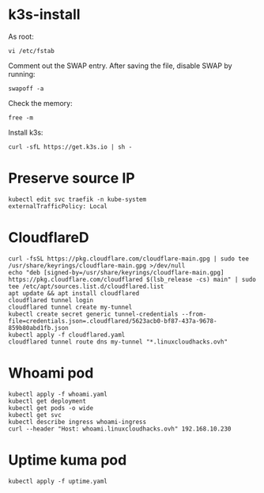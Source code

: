 # k3s-install

As root:

```vi /etc/fstab```

Comment out the SWAP entry.
After saving the file, disable SWAP by running:

```swapoff -a```

Check the memory:

```free -m```

Install k3s:

```curl -sfL https://get.k3s.io | sh -    ```

# Preserve source IP

```
kubectl edit svc traefik -n kube-system
externalTrafficPolicy: Local
```

# CloudflareD

```
curl -fsSL https://pkg.cloudflare.com/cloudflare-main.gpg | sudo tee /usr/share/keyrings/cloudflare-main.gpg >/dev/null
echo "deb [signed-by=/usr/share/keyrings/cloudflare-main.gpg] https://pkg.cloudflare.com/cloudflared $(lsb_release -cs) main" | sudo tee /etc/apt/sources.list.d/cloudflared.list
apt update && apt install cloudflared
cloudflared tunnel login
cloudflared tunnel create my-tunnel
kubectl create secret generic tunnel-credentials --from-file=credentials.json=.cloudflared/5623acb0-bf87-437a-9678-859b80abd1fb.json
kubectl apply -f cloudflared.yaml
cloudflared tunnel route dns my-tunnel "*.linuxcloudhacks.ovh"
```

# Whoami pod

```
kubectl apply -f whoami.yaml
kubectl get deployment
kubectl get pods -o wide
kubectl get svc
kubectl describe ingress whoami-ingress
curl --header "Host: whoami.linuxcloudhacks.ovh" 192.168.10.230
```

# Uptime kuma pod

```
kubectl apply -f uptime.yaml
```


